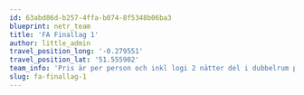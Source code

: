 ```yaml
---
id: 63abd86d-b257-4ffa-b074-8f5348b06ba3
blueprint: netr_team
title: 'FA Finallag 1'
author: little_admin
travel_position_long: '-0.279551'
travel_position_lat: '51.555902'
team_info: 'Pris är per person och inkl logi 2 nätter del i dubbelrum på 3*** hotell i London, frukost på hotellet samt matchbiljett kortsida. Priset under inkluderar samma paket som ovan samt flyg. Obs flygpriset är ett frånpris.'
slug: fa-finallag-1
---
```

